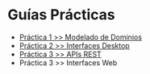 # Guías Prácticas

* [Práctica 1 >> Modelado de Dominios](practica1.md)
* [Práctica 2 >> Interfaces Desktop](practica2.md)
* [Práctica 3 >> APIs REST](practica3.md)
* Práctica 3 >> Interfaces Web
